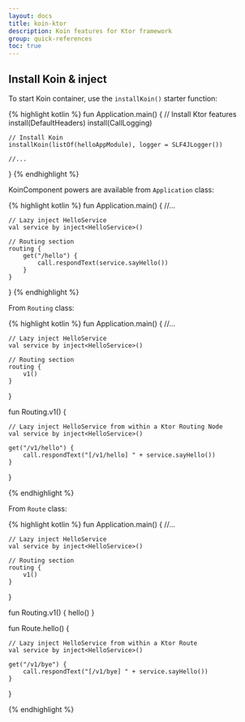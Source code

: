 ```yaml
---
layout: docs
title: koin-ktor
description: Koin features for Ktor framework
group: quick-references
toc: true
---
```


## Install Koin & inject

To start Koin container, use the `installKoin()` starter function:


{% highlight kotlin %}
fun Application.main() {
    // Install Ktor features
    install(DefaultHeaders)
    install(CallLogging)
    
    // Install Koin
    installKoin(listOf(helloAppModule), logger = SLF4JLogger())

    //...
}
{% endhighlight %}

KoinComponent powers are available from `Application` class:


{% highlight kotlin %}
fun Application.main() {
    //...

    // Lazy inject HelloService
    val service by inject<HelloService>()

    // Routing section
    routing {
        get("/hello") {
            call.respondText(service.sayHello())
        }
    }
}
{% endhighlight %}

From `Routing` class:


{% highlight kotlin %}
fun Application.main() {
    //...

    // Lazy inject HelloService
    val service by inject<HelloService>()

    // Routing section
    routing {
        v1()
    }
}

fun Routing.v1() {

    // Lazy inject HelloService from within a Ktor Routing Node
    val service by inject<HelloService>()

    get("/v1/hello") {
        call.respondText("[/v1/hello] " + service.sayHello())
    }
}

{% endhighlight %}


From `Route` class:


{% highlight kotlin %}
fun Application.main() {
    //...

    // Lazy inject HelloService
    val service by inject<HelloService>()

    // Routing section
    routing {
        v1()
    }
}

fun Routing.v1() {
    hello()
}

fun Route.hello() {

    // Lazy inject HelloService from within a Ktor Route
    val service by inject<HelloService>()

    get("/v1/bye") {
        call.respondText("[/v1/bye] " + service.sayHello())
    }
}

{% endhighlight %}